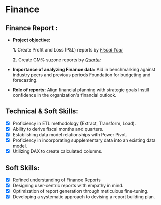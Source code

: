 # Finance

## Finance Report :

- **Project objective:** 

    **1.** Create Profit and Loss (P&L) reports by _[Fiscal Year](https://github.com/shravanprasad12/Sales/blob/main/Finance%20report/add_finance_data.pdf)_ 

   **2.** Create  GM% suzone reports by _[Quarter](https://github.com/shravanprasad12/Sales/blob/main/Finance%20report/Gross%20profit.pdf)_

- **Importance of analyzing Finance data:** Aid in benchmarking against industry peers and previous periods Foundation for budgeting and forecasting.

- **Role of reports:** Align financial planning with strategic goals Instill confidence in the organization's financial outlook.


## Technical & Soft Skills:
- [x]	Proficiency in ETL methodology (Extract, Transform, Load).
- [x]	Ability to derive fiscal months and quarters.
- [x]	Establishing data model relationships with Power Pivot.
- [x]	Proficiency in incorporating supplementary data into an existing data model.
- [x]	Utilizing DAX to create calculated columns.

## Soft Skills:
- [x]	Refined understanding of Finance Reports
- [x]	Designing user-centric reports with empathy in mind.
- [x]	Optimization of report generation through meticulous fine-tuning.
- [x]	Developing a systematic approach to devising a report building plan.
